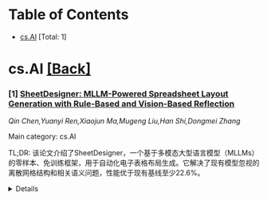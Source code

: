 <div id=toc></div>

# Table of Contents

- [cs.AI](#cs.AI) [Total: 1]


<div id='cs.AI'></div>

# cs.AI [[Back]](#toc)

### [1] [SheetDesigner: MLLM-Powered Spreadsheet Layout Generation with Rule-Based and Vision-Based Reflection](https://arxiv.org/abs/2509.07473)
*Qin Chen,Yuanyi Ren,Xiaojun Ma,Mugeng Liu,Han Shi,Dongmei Zhang*

Main category: cs.AI

TL;DR: 该论文介绍了SheetDesigner，一个基于多模态大型语言模型（MLLMs）的零样本、免训练框架，用于自动化电子表格布局生成。它解决了现有模型忽视的离散网格结构和相关语义问题，性能优于现有基线至少22.6%。


<details>
  <summary>Details</summary>
Motivation: 电子表格布局设计耗时且需要专业知识，现有自动化布局模型不适用于电子表格，因为它们将组件视为连续坐标的矩形，并忽视了电子表格固有的离散网格结构和数据依赖、上下文链接等相互关联的语义。

Method: 本文首先形式化了电子表格布局生成任务，并提供了七个标准的评估协议和包含3,326个电子表格的数据集。然后，介绍了SheetDesigner，一个零样本、免训练的框架，它利用多模态大型语言模型（MLLMs）结合规则和视觉反射进行组件放置和内容填充。

Result: SheetDesigner的性能比五个基线模型至少高出22.6%。通过视觉模态，MLLMs在处理重叠和平衡方面表现良好，但在对齐方面存在困难，这表明需要混合规则和视觉反射策略。

Conclusion: SheetDesigner通过结合规则和视觉反射，有效解决了电子表格布局自动生成中的离散结构和语义关联问题，显著优于现有方法，并强调了MLLMs在该领域混合策略的重要性。

Abstract: Spreadsheets are critical to data-centric tasks, with rich, structured
layouts that enable efficient information transmission. Given the time and
expertise required for manual spreadsheet layout design, there is an urgent
need for automated solutions. However, existing automated layout models are
ill-suited to spreadsheets, as they often (1) treat components as axis-aligned
rectangles with continuous coordinates, overlooking the inherently discrete,
grid-based structure of spreadsheets; and (2) neglect interrelated semantics,
such as data dependencies and contextual links, unique to spreadsheets. In this
paper, we first formalize the spreadsheet layout generation task, supported by
a seven-criterion evaluation protocol and a dataset of 3,326 spreadsheets. We
then introduce SheetDesigner, a zero-shot and training-free framework using
Multimodal Large Language Models (MLLMs) that combines rule and vision
reflection for component placement and content population. SheetDesigner
outperforms five baselines by at least 22.6\%. We further find that through
vision modality, MLLMs handle overlap and balance well but struggle with
alignment, necessitates hybrid rule and visual reflection strategies. Our codes
and data is available at Github.

</details>
